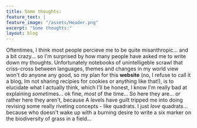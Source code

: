 ```yaml
---
title: Some thoughts:
feature_text: |
feature_image: "/assets/Header.png"
excerpt: "Some thoughts:"
layout: blog
---
```

Oftentimes, I think most people percieve me to be quite misanthropic... and a bit crazy... so I'm surprised by how many people have asked me to write down my thoughts.
Unfortunately notebooks of unintelligeble scrawl that criss-cross between languages, themes and changes in my world view won't do anyone any good, so my plan for this **website** (no, I refuse to call it a blog, Im not sharing recipies for cookies or anything like that!), is to elucidate what I actually think, which I'll be honest, I know I'm really bad at explaining *some*times... ok fine, *most* of the time...
So here they are... or rather here they aren't, because A levels have guilt tripped me into doing revising some really riveting concepts - like quadrats. I just *love* quadrats... because who doesn't wake up with a burning desire to write a six marker on the biodiversity of grass in a field... 